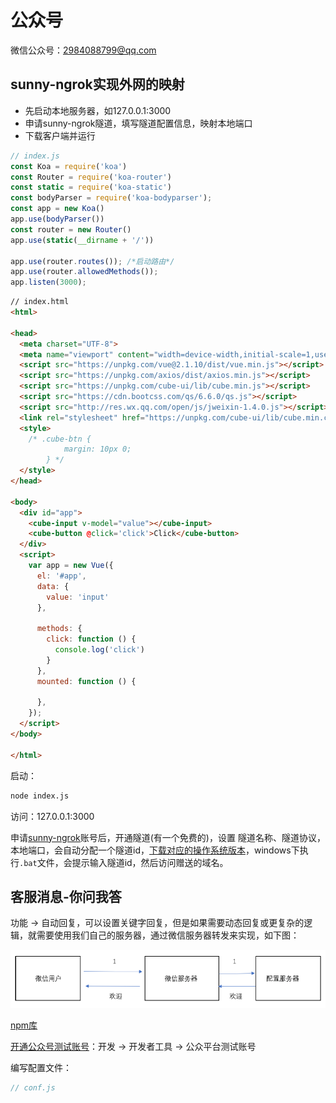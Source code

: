 # 公众号

微信公众号：2984088799@qq.com

## sunny-ngrok实现外网的映射

- 先启动本地服务器，如127.0.0.1:3000
- 申请sunny-ngrok隧道，填写隧道配置信息，映射本地端口
- 下载客户端并运行

```js
// index.js
const Koa = require('koa')
const Router = require('koa-router')
const static = require('koa-static')
const bodyParser = require('koa-bodyparser');
const app = new Koa()
app.use(bodyParser())
const router = new Router()
app.use(static(__dirname + '/'))

app.use(router.routes()); /*启动路由*/
app.use(router.allowedMethods());
app.listen(3000);
```

```html
// index.html
<html>

<head>
  <meta charset="UTF-8">
  <meta name="viewport" content="width=device-width,initial-scale=1,user-scalable=0">
  <script src="https://unpkg.com/vue@2.1.10/dist/vue.min.js"></script>
  <script src="https://unpkg.com/axios/dist/axios.min.js"></script>
  <script src="https://unpkg.com/cube-ui/lib/cube.min.js"></script>
  <script src="https://cdn.bootcss.com/qs/6.6.0/qs.js"></script>
  <script src="http://res.wx.qq.com/open/js/jweixin-1.4.0.js"></script>
  <link rel="stylesheet" href="https://unpkg.com/cube-ui/lib/cube.min.css">
  <style>
    /* .cube-btn {
            margin: 10px 0;
        } */
  </style>
</head>

<body>
  <div id="app">
    <cube-input v-model="value"></cube-input>
    <cube-button @click='click'>Click</cube-button>
  </div>
  <script>
    var app = new Vue({
      el: '#app',
      data: {
        value: 'input'
      },

      methods: {
        click: function () {
          console.log('click')
        }
      },
      mounted: function () {

      },
    });
  </script>
</body>

</html>
```

启动：

```bash
node index.js
```

访问：127.0.0.1:3000

申请[sunny-ngrok](http://www.ngrok.cc/)账号后，开通隧道(有一个免费的)，设置 隧道名称、隧道协议，本地端口，会自动分配一个隧道id，[下载对应的操作系统版本](http://www.ngrok.cc/download.html)，windows下执行`.bat`文件，会提示输入隧道id，然后访问赠送的域名。

## 客服消息-你问我答

功能 -> 自动回复，可以设置关键字回复，但是如果需要动态回复或更复杂的逻辑，就需要使用我们自己的服务器，通过微信服务器转发来实现，如下图：

![你问我答](/assets/wx/niwenwoda.png)

[npm库](https://github.com/node-webot/co-wechat)

[开通公众号测试账号](https://mp.weixin.qq.com/)：开发 -> 开发者工具 -> 公众平台测试账号

编写配置文件：

```js
// conf.js

```

